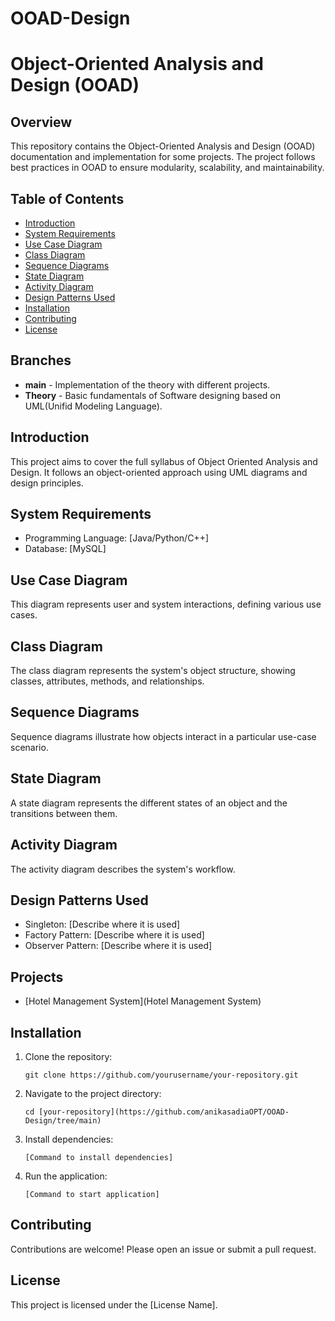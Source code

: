 # OOAD-Design
# Object-Oriented Analysis and Design (OOAD)

## Overview

This repository contains the Object-Oriented Analysis and Design (OOAD) documentation and implementation for some projects. The project follows best practices in OOAD to ensure modularity, scalability, and maintainability.

## Table of Contents

- [Introduction](#introduction)
- [System Requirements](#system-requirements)
- [Use Case Diagram](#use-case-diagram)
- [Class Diagram](#class-diagram)
- [Sequence Diagrams](#sequence-diagrams)
- [State Diagram](#state-diagram)
- [Activity Diagram](#activity-diagram)
- [Design Patterns Used](#design-patterns-used)
- [Installation](#installation)
- [Contributing](#contributing)
- [License](#license)

## **Branches**
   - **main** - Implementation of the theory with different projects.
   - **Theory** - Basic fundamentals of Software designing based on UML(Unifid Modeling Language).
## Introduction

This project aims to cover the full syllabus of Object Oriented Analysis and Design. It follows an object-oriented approach using UML diagrams and design principles.

## System Requirements

- Programming Language: [Java/Python/C++]
- Database: [MySQL]

## Use Case Diagram

This diagram represents user and system interactions, defining various use cases.



## Class Diagram

The class diagram represents the system's object structure, showing classes, attributes, methods, and relationships.



## Sequence Diagrams

Sequence diagrams illustrate how objects interact in a particular use-case scenario.



## State Diagram

A state diagram represents the different states of an object and the transitions between them.



## Activity Diagram

The activity diagram describes the system's workflow.



## Design Patterns Used

- Singleton: [Describe where it is used]
- Factory Pattern: [Describe where it is used]
- Observer Pattern: [Describe where it is used]

## Projects
- [Hotel Management System](Hotel Management System)
## Installation

1. Clone the repository:
   ```
   git clone https://github.com/yourusername/your-repository.git
   ```
2. Navigate to the project directory:
   ```
   cd [your-repository](https://github.com/anikasadiaOPT/OOAD-Design/tree/main)
   ```
3. Install dependencies:
   ```
   [Command to install dependencies]
   ```
4. Run the application:
   ```
   [Command to start application]
   ```

## Contributing

Contributions are welcome! Please open an issue or submit a pull request.


## License

This project is licensed under the [License Name].

